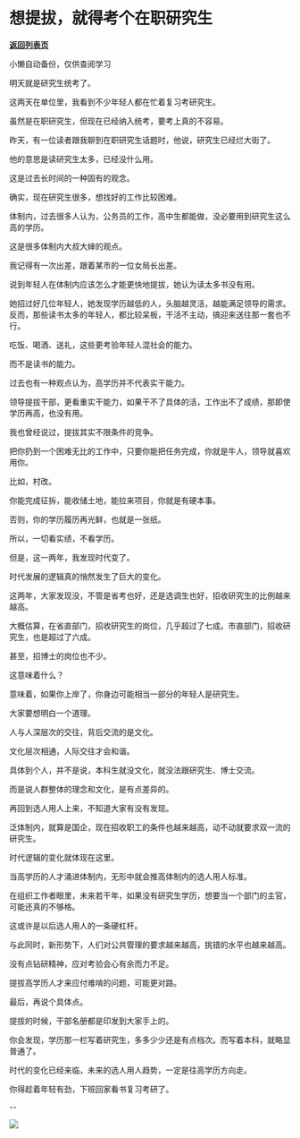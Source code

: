 # 想提拔，就得考个在职研究生

[**返回列表页**](/gzh/费曼的小茶馆)

小懒自动备份，仅供查阅学习

明天就是研究生统考了。  

这两天在单位里，我看到不少年轻人都在忙着复习考研究生。  

虽然是在职研究生，但现在已经纳入统考，要考上真的不容易。  

昨天，有一位读者跟我聊到在职研究生话题时，他说，研究生已经烂大街了。  

他的意思是读研究生太多，已经没什么用。

这是过去长时间的一种固有的观念。  

确实，现在研究生很多，想找好的工作比较困难。  

体制内，过去很多人认为，公务员的工作，高中生都能做，没必要用到研究生这么高的学历。

这是很多体制内大叔大婶的观点。

我记得有一次出差，跟着某市的一位女局长出差。  

说到年轻人在体制内应该怎么才能更快地提拔，她认为读太多书没有用。

她招过好几位年轻人，她发现学历越低的人，头脑越灵活，越能满足领导的需求。反而，那些读书太多的年轻人，都比较呆板，干活不主动，搞迎来送往那一套也不行。

吃饭、喝酒、送礼，这些更考验年轻人混社会的能力。

而不是读书的能力。

过去也有一种观点认为，高学历并不代表实干能力。  

领导提拔干部，更看重实干能力，如果干不了具体的活，工作出不了成绩，那即使学历再高，也没有用。  

我也曾经说过，提拔其实不限条件的竞争。  

把你扔到一个困难无比的工作中，只要你能把任务完成，你就是牛人，领导就喜欢用你。

比如，村改。

你能完成征拆，能收储土地，能拉来项目，你就是有硬本事。

否则，你的学历履历再光鲜，也就是一张纸。  

所以，一切看实绩，不看学历。  

但是，这一两年，我发现时代变了。  

时代发展的逻辑真的悄然发生了巨大的变化。  

这两年，大家发现没，不管是省考也好，还是选调生也好，招收研究生的比例越来越高。  

大概估算，在省直部门，招收研究生的岗位，几乎超过了七成。市直部门，招收研究生，也是超过了六成。

甚至，招博士的岗位也不少。

这意味着什么？

意味着，如果你上岸了，你身边可能相当一部分的年轻人是研究生。

大家要想明白一个道理。  

人与人深层次的交往，背后交流的是文化。  

文化层次相通，人际交往才会和谐。  

具体到个人，并不是说，本科生就没文化，就没法跟研究生、博士交流。  

而是说人群整体的理念和文化，是有点差异的。

再回到选人用人上来，不知道大家有没有发现。  

泛体制内，就算是国企，现在招收职工的条件也越来越高，动不动就要求双一流的研究生。

时代逻辑的变化就体现在这里。  

当高学历的人才涌进体制内，无形中就会推高体制内的选人用人标准。

在组织工作者眼里，未来若干年，如果没有研究生学历，想要当一个部门的主官，可能还真的不够格。  

这或许是以后选人用人的一条硬杠杆。  

与此同时，新形势下，人们对公共管理的要求越来越高，挑错的水平也越来越高。  

没有点钻研精神，应对考验会心有余而力不足。

提拔高学历人才来应付难啃的问题，可能更对路。

最后，再说个具体点。

提拔的时候，干部名册都是印发到大家手上的。

你会发现，学历那一栏写着研究生，多多少少还是有点档次。而写着本科，就略显普通了。

时代的变化已经来临，未来的选人用人趋势，一定是往高学历方向走。  

你得趁着年轻有劲，下班回家看书复习考研了。

\--

![](https://mmbiz.qpic.cn/mmbiz_jpg/4ufdCXwkRArXJOgKic3pgrRsdiawr1ibm7mzPQvlZ8ceOlTw0g6TicS0NCIt6duqBrYAj2ElGykGf0WLqTeDmKEHJQ/640?wx_fmt=jpeg)

  

